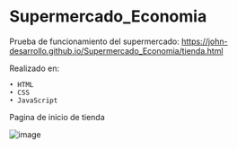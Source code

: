 # Supermercado_Economia
Prueba de funcionamiento del supermercado: https://john-desarrollo.github.io/Supermercado_Economia/tienda.html 

Realizado en:

    • HTML
    • CSS
    • JavaScript 

Pagina de inicio de tienda

![image](https://github.com/john-desarrollo/Supermercado_Economia/assets/95327960/0c1f9ec7-a9dd-4663-97ff-136d82bda1f0)


